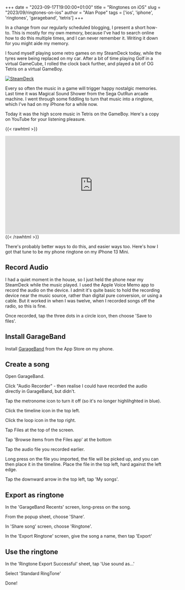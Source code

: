 +++
date = "2023-09-17T19:00:00+01:00"
title = "Ringtones on iOS"
slug = "2023/09/ringtones-on-ios"
author = "Alan Pope"
tags = ['ios', 'iphone', 'ringtones', 'garageband', 'tetris']
+++

In a change from our regularly scheduled blogging, I present a short how-to. This is mostly for my own memory, because I've had to search online how to do this multiple times, and I can never remember it. Writing it down for you might aide my memory.

I found myself playing some retro games on my SteamDeck today, while the tyres were being replaced on my car. After a bit of time playing Golf in a virtual GameCube, I rolled the clock back further, and played a bit of OG Tetris on a virtual GameBoy.

[![SteamDeck](/blog/images/2023-09-17/IMG_3378_30.jpg)](/blog/images/2023-09-17/IMG_3378_30.jpg)

Every so often the music in a game will trigger happy nostalgic memories. Last time it was Magical Sound Shower from the Sega OutRun arcade machine. I went through some fiddling to turn that music into a ringtone, which I've had on my iPhone for a while now. 

Today it was the high score music in Tetris on the GameBoy. Here's a copy on YouTube for your listening pleasure.

{{< rawhtml >}}
<iframe width="560" height="315" src="https://www.youtube.com/embed/au6GgGTXRl4?si=aJPzzIRknTZ9Fmc_" title="YouTube video player" frameborder="0" allow="accelerometer; autoplay; clipboard-write; encrypted-media; gyroscope; picture-in-picture; web-share" allowfullscreen></iframe>
{{< /rawhtml >}}

There's probably better ways to do this, and easier ways too. Here's how I got that tune to be my phone ringtone on my iPhone 13 Mini.

## Record Audio

I had a quiet moment in the house, so I just held the phone near my SteamDeck while the music played. I used the Apple Voice Memo app to record the audio on the device. I admit it's quite basic to hold the recording device near the music source, rather than digital pure conversion, or using a cable. But it worked in when I was twelve, when I recorded songs off the radio, so this is fine.

Once recorded, tap the three dots in a circle icon, then choose 'Save to files'.

## Install GarageBand

Install [GarageBand](https://apps.apple.com/gb/app/garageband/id408709785) from the App Store on my phone.

## Create a song

Open GarageBand.

Click "Audio Recorder" - then realise I could have recorded the audio directly in GarageBand, but didn't. 

Tap the metronome icon to turn it off (so it's no longer highlihghted in blue).

Click the timeline icon in the top left.

Click the loop icon in the top right.

Tap Files at the top of the screen.

Tap 'Browse items from the Files app' at the bottom

Tap the audio file you recorded earlier.

Long press on the file you imported, the file will be picked up, and you can then place it in the timeline. Place the file in the top left, hard against the left edge.

Tap the downward arrow in the top left, tap 'My songs'.

## Export as ringtone

In the 'GarageBand Recents' screen, long-press on the song.

From the popup sheet, choose 'Share'.

In 'Share song' screen, choose 'Ringtone'.

In the 'Export Ringtone' screen, give the song a name, then tap 'Export'

## Use the ringtone

In the 'Ringtone Export Successful' sheet, tap 'Use sound as...'

Select 'Standard RingTone'

Done!


